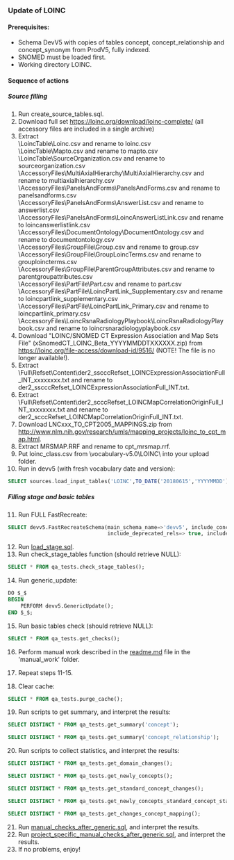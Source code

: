 ### Update of LOINC

#### Prerequisites:
- Schema DevV5 with copies of tables concept, concept_relationship and concept_synonym from ProdV5, fully indexed. 
- SNOMED must be loaded first.
- Working directory LOINC.

#### Sequence of actions

##### Source filling
1. Run create_source_tables.sql.
2. Download full set https://loinc.org/download/loinc-complete/ (all accessory files are included in a single archive)
3. Extract  
\LoincTable\Loinc.csv and rename to loinc.csv  
\LoincTable\Mapto.csv and rename to mapto.csv  
\LoincTable\SourceOrganization.csv and rename to sourceorganization.csv  
\AccessoryFiles\MultiAxialHierarchy\MultiAxialHierarchy.csv and rename to multiaxialhierarchy.csv  
\AccessoryFiles\PanelsAndForms\PanelsAndForms.csv and rename to panelsandforms.csv  
\AccessoryFiles\PanelsAndForms\AnswerList.csv and rename to answerlist.csv  
\AccessoryFiles\PanelsAndForms\LoincAnswerListLink.csv and rename to loincanswerlistlink.csv  
\AccessoryFiles\DocumentOntology\DocumentOntology.csv and rename to documentontology.csv  
\AccessoryFiles\GroupFile\Group.csv and rename to group.csv  
\AccessoryFiles\GroupFile\GroupLoincTerms.csv and rename to grouploincterms.csv  
\AccessoryFiles\GroupFile\ParentGroupAttributes.csv and rename to parentgroupattributes.csv  
\AccessoryFiles\PartFile\Part.csv and rename to part.csv  
\AccessoryFiles\PartFile\LoincPartLink_Supplementary.csv and rename to loincpartlink_supplementary.csv  
\AccessoryFiles\PartFile\LoincPartLink_Primary.csv and rename to loincpartlink_primary.csv  
\AccessoryFiles\LoincRsnaRadiologyPlaybook\LoincRsnaRadiologyPlaybook.csv and rename to loincrsnaradiologyplaybook.csv  
4. Download "LOINC/SNOMED CT Expression Association and Map Sets File" (xSnomedCT_LOINC_Beta_YYYYMMDDTXXXXXX.zip) from https://loinc.org/file-access/download-id/9516/ (NOTE! The file is no longer available!).
5. Extract \Full\Refset\Content\der2_sscccRefset_LOINCExpressionAssociationFull_INT_xxxxxxxx.txt and rename to der2_sscccRefset_LOINCExpressionAssociationFull_INT.txt.
6. Extract \Full\Refset\Content\der2_scccRefset_LOINCMapCorrelationOriginFull_INT_xxxxxxxx.txt and rename to der2_scccRefset_LOINCMapCorrelationOriginFull_INT.txt.
7. Download LNCxxx_TO_CPT2005_MAPPINGS.zip from http://www.nlm.nih.gov/research/umls/mapping_projects/loinc_to_cpt_map.html.
8. Extract MRSMAP.RRF and rename to cpt_mrsmap.rrf.
9. Put loinc_class.csv from \vocabulary-v5.0\LOINC\ into your upload folder.
10. Run in devv5 (with fresh vocabulary date and version):
```sql
SELECT sources.load_input_tables('LOINC',TO_DATE('20180615','YYYYMMDD'),'LOINC 2.64');
```

##### Filling stage and basic tables
11. Run FULL FastRecreate:
```sql
SELECT devv5.FastRecreateSchema(main_schema_name=>'devv5', include_concept_ancestor=> true,
                                include_deprecated_rels=> true, include_synonyms=> true);
```
12. Run [load_stage.sql](https://github.com/OHDSI/Vocabulary-v5.0/blob/master/LOINC/load_stage.sql).
13. Run check_stage_tables function (should retrieve NULL):
```sql
SELECT * FROM qa_tests.check_stage_tables();
```
14. Run generic_update:
```sql
DO $_$
BEGIN
	PERFORM devv5.GenericUpdate();
END $_$;
```
15. Run basic tables check (should retrieve NULL):
```sql
SELECT * FROM qa_tests.get_checks();
```
16. Perform manual work described in the [readme.md](https://github.com/OHDSI/Vocabulary-v5.0/blob/master/LOINC/manual_work/readme.md) file in the 'manual_work' folder.

17. Repeat steps 11-15.

18. Clear cache:
```sql
SELECT * FROM qa_tests.purge_cache();
```
19. Run scripts to get summary, and interpret the results:
```sql
SELECT DISTINCT * FROM qa_tests.get_summary('concept');
```
```sql
SELECT DISTINCT * FROM qa_tests.get_summary('concept_relationship');
```
20. Run scripts to collect statistics, and interpret the results:
```sql
SELECT DISTINCT * FROM qa_tests.get_domain_changes();
```
```sql
SELECT DISTINCT * FROM qa_tests.get_newly_concepts();
```
```sql
SELECT DISTINCT * FROM qa_tests.get_standard_concept_changes();
```
```sql
SELECT DISTINCT * FROM qa_tests.get_newly_concepts_standard_concept_status();
```
```sql
SELECT DISTINCT * FROM qa_tests.get_changes_concept_mapping();
```

21. Run [manual_checks_after_generic.sql](https://github.com/OHDSI/Vocabulary-v5.0/blob/master/working/manual_checks_after_generic.sql), and interpret the results.
22. Run [project_specific_manual_checks_after_generic.sql](https://github.com/OHDSI/Vocabulary-v5.0/blob/master/LOINC/manual_work/project_specific_manual_checks_after_generic.sql), and interpret the results.
23. If no problems, enjoy!
